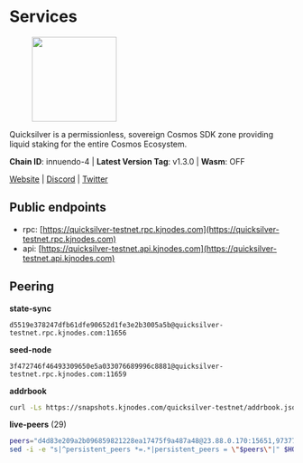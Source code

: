 # Services

<figure><img src="https://raw.githubusercontent.com/kj89/testnet_manuals/main/pingpub/logos/quicksilver.png" width="150" alt=""><figcaption></figcaption></figure>

Quicksilver is a permissionless, sovereign Cosmos SDK zone providing liquid staking for the entire Cosmos Ecosystem.

**Chain ID**: innuendo-4 | **Latest Version Tag**: v1.3.0 | **Wasm**: OFF

[Website](https://quicksilver.zone) | [Discord](https://discord.gg/quicksilverprotocol) | [Twitter](https://twitter.com/quicksilverzone)


## Public endpoints

* rpc: [https://quicksilver-testnet.rpc.kjnodes.com](https://quicksilver-testnet.rpc.kjnodes.com)
* api: [https://quicksilver-testnet.api.kjnodes.com](https://quicksilver-testnet.api.kjnodes.com)

## Peering

**state-sync**

```text
d5519e378247dfb61dfe90652d1fe3e2b3005a5b@quicksilver-testnet.rpc.kjnodes.com:11656
```

**seed-node**

```text
3f472746f46493309650e5a033076689996c8881@quicksilver-testnet.rpc.kjnodes.com:11659
```

**addrbook**
```bash
curl -Ls https://snapshots.kjnodes.com/quicksilver-testnet/addrbook.json > $HOME/.quicksilverd/config/addrbook.json
```

**live-peers** (29)
```bash
peers="d4d83e209a2b096859821228ea17475f9a487a48@23.88.0.170:15651,97377c16946f8e1fa69e7c2c6b7feb32c2090f09@116.202.227.117:11656,41f7d7004cace7bd1760a5f980a86123700c8f1d@185.146.148.116:26656,858ba6bc33a6d13fdd9ddad344d788dcf91cf565@142.132.151.99:15651,c133c4c0c7034c8c345330f394984ad08092fc14@138.201.17.11:27656,a62999cdd20dff020b7c19c4c970f19b3f974941@116.203.42.51:26656,46f97e49a49694aead28c27be2c19300f509e273@65.108.129.94:26656,66f9d8f52a4637dc9215cdaa8dc2977633e52bbf@95.217.144.121:26656,025e1a9ba7e536e1db47569b55081f7adf6d2f9e@95.217.83.28:26636,bdb93c655989b2c1882339fabb013317066dda56@95.214.52.138:26676,5844010472bac487748336616d450bc9f0cbc57c@65.108.72.175:29656,796e72ffc343c187cd5e8397c0c09c0671d228e0@185.16.39.51:26656,e0f0703e9ce343c46e0ec01b19216715e817b358@65.109.85.170:28656,03332cdbc3d354846a18992effbb8c20aa28f52a@65.21.133.125:28656,d5519e378247dfb61dfe90652d1fe3e2b3005a5b@65.109.68.190:11656,532625a997a6f891405202968607f72afe004f15@202.61.225.157:26666,1c1ca90d704c22844570d57039ccf2e8f58e475d@80.64.208.123:26656,3519e61e653db97f5d1c7f1bec9b0072bca4d5fe@144.76.45.59:16656,22a393fe9174c29081ad8aeaf14ce01b9a79d8c6@159.203.28.113:26656,c4489720ba051c79f5bb16ae5d81341b0f248e19@34.240.190.194:26656,c9a74cdd754a8ccc9243ac2b245e4caaa78695aa@45.85.147.96:26656,ee6bae1a6d4a1e07f1e4bc7963cabedc6b73426e@94.130.137.119:26656,13564ca7ffcc8fa6bcc6d405c96fe8c724ec17da@88.99.213.25:11656,78acdbabc08231765444b3143a222d433a5157e1@142.132.205.94:15651,3da9fbcb9ec210ec1c94ebc49f46fad3d3721e77@65.108.136.39:26651,3c48a780b85d248e34e63eca5d44c624f93d09d5@135.181.59.162:11156,8ff8a186fe9cbc70d0f34891fa051f87e561a48b@158.160.0.93:26656,2be586e675b0f55c96905cc83496861c64112f44@65.108.99.224:56656,a37474c1f254cd4b16d924327a755c914e8e7d86@65.109.30.53:26656"
sed -i -e "s|^persistent_peers *=.*|persistent_peers = \"$peers\"|" $HOME/.quicksilverd/config/config.toml
```
